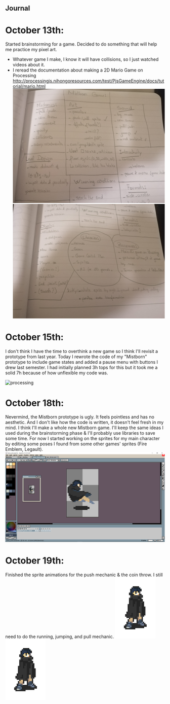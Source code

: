 ## Journal

# October 13th:
Started brainstorming for a game. Decided to do something that will help me practice my pixel art. 
  - Whatever game I make, I know it will have collisions, so I just watched videos about it.
  - I reread the documentation about making a 2D Mario Game on Processing  http://processingjs.nihongoresources.com/test/PjsGameEngine/docs/tutorial/mario.html
  ![processing](https://github.com/soablackwhite/Intro-to-IM/blob/master/midtermProject/notes1.jpg)
  ![processing](https://github.com/soablackwhite/Intro-to-IM/blob/master/midtermProject/notes2.jpg)


# October 15th:
I don't think I have the time to overthink a new game so I think I'll revisit a prototype from last year. Today I rewrote the code of my "Mistborn" prototype to include game states and added a pause menu with buttons I drew last semester. I had initially planned 3h tops for this but it took me a solid 7h because of how unflexible my code was.


![processing](https://github.com/soablackwhite/Intro-to-IM/blob/master/midtermProject/OmarOuldAli_GIF.gif)

# October 18th:
Nevermind, the Mistborn prototype is ugly. It feels pointless and has no aesthetic. And I don't like how the code is written, it doesn't feel fresh in my mind. I think I'll make a whole new Mistborn game. I'll keep the same ideas I used during the brainstorming phase & I'll probably use libraries to save some time. For now I started working on the sprites for my main character by editing some poses I found from some other games' sprites (Fire Emblem, Legault).
![processing](https://github.com/soablackwhite/Intro-to-IM/blob/master/midtermProject/aseprite.png)

# October 19th: 
Finished the sprite animations for the push mechanic & the coin throw. I still need to do the running, jumping, and pull mechanic.
  ![processing](https://github.com/soablackwhite/Intro-to-IM/blob/master/midtermProject/coin_throw.gif)
   ![processing](https://github.com/soablackwhite/Intro-to-IM/blob/master/midtermProject/steel_push.gif)
